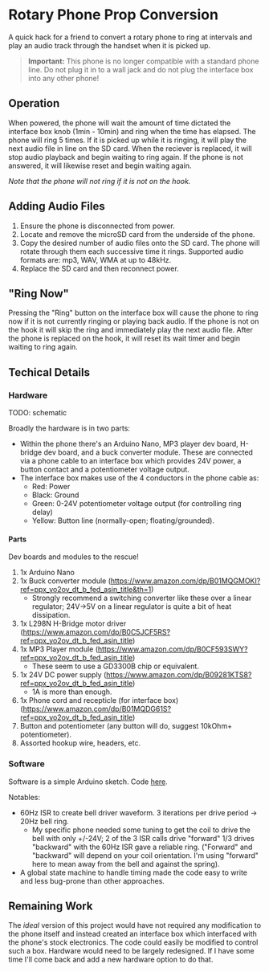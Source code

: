 # Rotary Phone Prop Conversion

A quick hack for a friend to convert a rotary phone to ring at intervals and play an audio track through the handset when it is picked up.

> **Important:** This phone is no longer compatible with a standard phone line. Do not plug it in to a wall jack and do not plug the interface box into any other phone!

## Operation

When powered, the phone will wait the amount of time dictated the interface box knob (1min - 10min) and ring when the time has elapsed. The phone will ring 5 times. If it is picked up while it is ringing, it will play the next audio file in line on the SD card. When the reciever is replaced, it will stop audio playback and begin waiting to ring again. If the phone is not answered, it will likewise reset and begin waiting again.

*Note that the phone will not ring if it is not on the hook.*

## Adding Audio Files

1. Ensure the phone is disconnected from power.
1. Locate and remove the microSD card from the underside of the phone.
1. Copy the desired number of audio files onto the SD card. The phone will rotate through them each successive time it rings. Supported audio formats are: mp3, WAV, WMA at up to 48kHz.
1. Replace the SD card and then reconnect power.

## "Ring Now"

Pressing the "Ring" button on the interface box will cause the phone to ring now if it is not currently ringing or playing back audio. If the phone is not on the hook it will skip the ring and immediately play the next audio file. After the phone is replaced on the hook, it will reset its wait timer and begin waiting to ring again.

## Techical Details

### Hardware

TODO: schematic

Broadly the hardware is in two parts:

- Within the phone there's an Arduino Nano, MP3 player dev board, H-bridge dev board, and a buck converter module. These are connected via a phone cable to an interface box which provides 24V power, a button contact and a potentiometer voltage output.
- The interface box makes use of the 4 conductors in the phone cable as:
  - Red: Power
  - Black: Ground
  - Green: 0-24V potentiometer voltage output (for controlling ring delay)
  - Yellow: Button line (normally-open; floating/grounded).

#### Parts

Dev boards and modules to the rescue!

1. 1x Arduino Nano
1. 1x Buck converter module (https://www.amazon.com/dp/B01MQGMOKI?ref=ppx_yo2ov_dt_b_fed_asin_title&th=1)
    - Strongly recommend a switching converter like these over a linear regulator; 24V->5V on a linear regulator is quite a bit of heat dissipation.
1. 1x L298N H-Bridge motor driver (https://www.amazon.com/dp/B0C5JCF5RS?ref=ppx_yo2ov_dt_b_fed_asin_title)
1. 1x MP3 Player module (https://www.amazon.com/dp/B0CF593SWY?ref=ppx_yo2ov_dt_b_fed_asin_title)
    - These seem to use a GD3300B chip or equivalent.
1. 1x 24V DC power supply (https://www.amazon.com/dp/B09281KTS8?ref=ppx_yo2ov_dt_b_fed_asin_title)
    - 1A is more than enough.
1. 1x Phone cord and recepticle (for interface box) (https://www.amazon.com/dp/B01MQDG61S?ref=ppx_yo2ov_dt_b_fed_asin_title)
1. Button and potentiometer (any button will do, suggest 10kOhm+ potentiometer).
1. Assorted hookup wire, headers, etc.

### Software

Software is a simple Arduino sketch. Code [here](./new-old-phone/new-old-phone.ino).

Notables:

- 60Hz ISR to create bell driver waveform. 3 iterations per drive period -> 20Hz bell ring.
  - My specific phone needed some tuning to get the coil to drive the bell with only +/-24V; 2 of the 3 ISR calls drive "forward" 1/3 drives "backward" with the 60Hz ISR gave a reliable ring. ("Forward" and "backward" will depend on your coil orientation. I'm using "forward" here to mean away from the bell and against the spring).
- A global state machine to handle timing made the code easy to write and less bug-prone than other approaches.

## Remaining Work

The *ideal* version of this project would have not required any modification to the phone itself and instead created an interface box which interfaced with the phone's stock electronics. The code could easily be modified to control such a box. Hardware would need to be largely redesigned. If I have some time I'll come back and add a new hardware option to do that.
